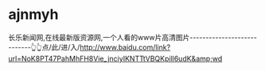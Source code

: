 # ajnmyh
长乐新闻网,在线最新版资源网,一个人看的www片高清图片----------------------------👆👆点/此/进/入/http://www.baidu.com/link?url=NoK8PT47PahMhFH8Vie_jnciyIKNTTtVBQKpill6udK&amp;wd

